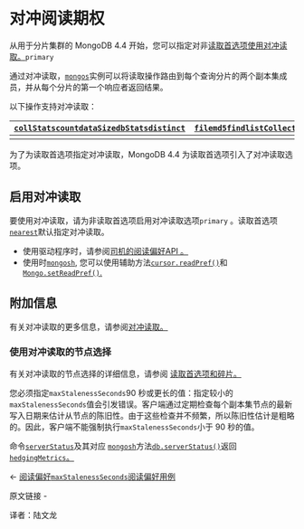 # 对冲阅读期权

从用于分片集群的 MongoDB 4.4 开始，您可以指定对非[读取首选项使用](https://www.mongodb.com/docs/manual/core/read-preference/)[对冲读取](https://www.mongodb.com/docs/manual/core/sharded-cluster-query-router/#std-label-mongos-hedged-reads)[。](https://www.mongodb.com/docs/manual/core/read-preference/)`primary`

通过对冲读取，[`mongos`](https://www.mongodb.com/docs/manual/reference/program/mongos/#mongodb-binary-bin.mongos)实例可以将读取操作路由到每个查询分片的两个副本集成员，并从每个分片的第一个响应者返回结果。

以下操作支持对冲读取：

| [`collStats`](https://www.mongodb.com/docs/manual/reference/command/collStats/#mongodb-dbcommand-dbcmd.collStats)[`count`](https://www.mongodb.com/docs/manual/reference/command/count/#mongodb-dbcommand-dbcmd.count)[`dataSize`](https://www.mongodb.com/docs/manual/reference/command/dataSize/#mongodb-dbcommand-dbcmd.dataSize)[`dbStats`](https://www.mongodb.com/docs/manual/reference/command/dbStats/#mongodb-dbcommand-dbcmd.dbStats)[`distinct`](https://www.mongodb.com/docs/manual/reference/command/distinct/#mongodb-dbcommand-dbcmd.distinct) | [`filemd5`](https://www.mongodb.com/docs/manual/reference/command/filemd5/#mongodb-dbcommand-dbcmd.filemd5)[`find`](https://www.mongodb.com/docs/manual/reference/command/find/#mongodb-dbcommand-dbcmd.find)[`listCollections`](https://www.mongodb.com/docs/manual/reference/command/listCollections/#mongodb-dbcommand-dbcmd.listCollections)[`listIndexes`](https://www.mongodb.com/docs/manual/reference/command/listIndexes/#mongodb-dbcommand-dbcmd.listIndexes)[`planCacheListFilters`](https://www.mongodb.com/docs/manual/reference/command/planCacheListFilters/#mongodb-dbcommand-dbcmd.planCacheListFilters) |
| ------------------------------------------------------------ | ------------------------------------------------------------ |
|                                                              |                                                              |

为了为读取首选项指定对冲读取，MongoDB 4.4 为读取首选项引入了对冲读取选项。

## 启用对冲读取

要使用对冲读取，请为非读取首选项启用对冲读取选项`primary` 。读取首选项[`nearest`](https://www.mongodb.com/docs/manual/core/read-preference/#mongodb-readmode-nearest)默认指定对冲读取。

- 使用驱动程序时，请参阅[司机的阅读偏好API 。](https://www.mongodb.com/docs/drivers/)
- 使用时[`mongosh`](https://www.mongodb.com/docs/mongodb-shell/#mongodb-binary-bin.mongosh), 您可以使用辅助方法[`cursor.readPref()`](https://www.mongodb.com/docs/manual/reference/method/cursor.readPref/#mongodb-method-cursor.readPref)和[`Mongo.setReadPref()`.](https://www.mongodb.com/docs/manual/reference/method/Mongo.setReadPref/#mongodb-method-Mongo.setReadPref)

## 附加信息

有关对冲读取的更多信息，请参阅[对冲读取。](https://www.mongodb.com/docs/manual/core/sharded-cluster-query-router/#std-label-mongos-hedged-reads)

### 使用对冲读取的节点选择

有关对冲读取的节点选择的详细信息，请参阅 [读取首选项和碎片。](https://www.mongodb.com/docs/manual/core/read-preference-mechanics/#std-label-read-preference-mechanics-sharded-cluster)

您必须指定`maxStalenessSeconds`90 秒或更长的值：指定较小的`maxStalenessSeconds`值会引发错误。客户端通过定期检查每个副本集节点的最新写入日期来估计从节点的陈旧性。由于这些检查并不频繁，所以陈旧性估计是粗略的。因此，客户端不能强制执行`maxStalenessSeconds`小于 90 秒的值。

命令[`serverStatus`](https://www.mongodb.com/docs/manual/reference/command/serverStatus/#mongodb-dbcommand-dbcmd.serverStatus)及其对应 [`mongosh`](https://www.mongodb.com/docs/mongodb-shell/#mongodb-binary-bin.mongosh)方法[`db.serverStatus()`](https://www.mongodb.com/docs/manual/reference/method/db.serverStatus/#mongodb-method-db.serverStatus)返回 [`hedgingMetrics`。](https://www.mongodb.com/docs/manual/reference/command/serverStatus/#mongodb-serverstatus-serverstatus.hedgingMetrics)

←  [阅读偏好`maxStalenessSeconds`](https://www.mongodb.com/docs/manual/core/read-preference-staleness/)[阅读偏好用例](https://www.mongodb.com/docs/manual/core/read-preference-use-cases/)

原文链接 -  

译者：陆文龙

